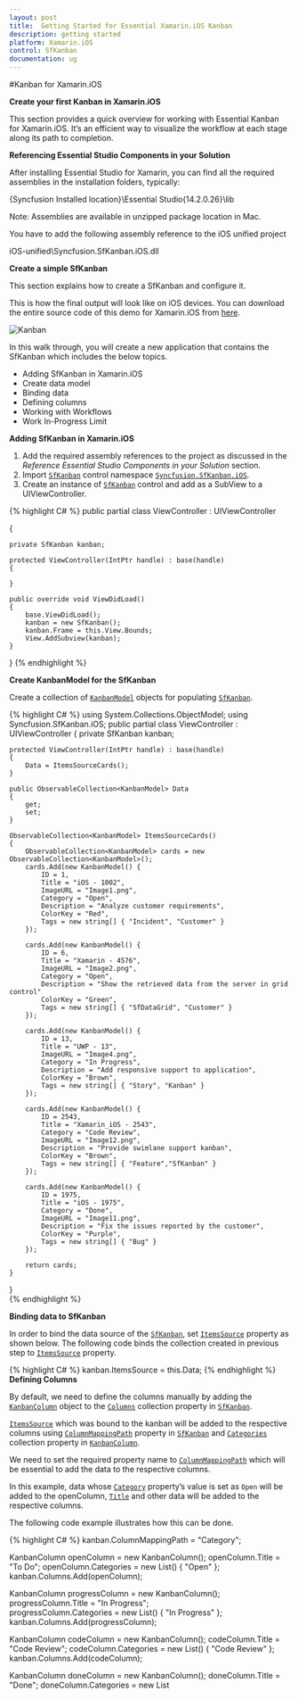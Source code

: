 ```yaml
---
layout: post
title:  Getting Started for Essential Xamarin.iOS Kanban
description: getting started
platform: Xamarin.iOS
control: SfKanban
documentation: ug
---
```


#<a id="KanbaniOS"></a>Kanban for Xamarin.iOS

**Create your first Kanban in Xamarin.iOS**

This section provides a quick overview for working with Essential Kanban for Xamarin.iOS. It’s an efficient way to visualize the workflow at each stage along its path to completion.

**Referencing Essential Studio Components in your Solution**

After installing Essential Studio for Xamarin, you can find all the required assemblies in the installation folders, typically:

{Syncfusion Installed location}\Essential Studio{14.2.0.26}\lib

Note: Assemblies are available in unzipped package location in Mac.

You have to add the following assembly reference to the iOS unified project

iOS-unified\Syncfusion.SfKanban.iOS.dll

**Create a simple SfKanban**

This section explains how to create a SfKanban and configure it. 

This is how the final output will look like on iOS devices. You can download the entire source code of this demo for Xamarin.iOS from [here](http://files2.syncfusion.com/Xamarin.iOS/Samples/Kanban_GettingStarted.zip).

![Kanban](kanban_images/kanban.png)

In this walk through, you will create a new application that contains the SfKanban which includes the below topics.

* Adding SfKanban in Xamarin.iOS
* Create data model
* Binding data
* Defining columns
* Working with Workflows
* Work In-Progress Limit

**Adding SfKanban in Xamarin.iOS**

1. Add the required assembly references to the project as discussed in the _Reference Essential Studio Components in your Solution_ section.
2. Import [`SfKanban`](https://help.syncfusion.com/cr/cref_files/xamarin-ios/Syncfusion.SfKanban.iOS~Syncfusion.SfKanban.iOS.SfKanban.html) control namespace [`Syncfusion.SfKanban.iOS`](https://help.syncfusion.com/cr/xamarin-ios/sfkanban).
3. Create an instance of [`SfKanban`](https://help.syncfusion.com/cr/cref_files/xamarin-ios/Syncfusion.SfKanban.iOS~Syncfusion.SfKanban.iOS.SfKanban.html) control and add as a SubView to a UIViewController.


{% highlight C# %}
public partial class ViewController : UIViewController

{

	private SfKanban kanban;

	protected ViewController(IntPtr handle) : base(handle)
	{
		
	}

	public override void ViewDidLoad()
	{		
		base.ViewDidLoad();	
		kanban = new SfKanban();	
		kanban.Frame = this.View.Bounds;	
		View.AddSubview(kanban); 	
	}

}
{% endhighlight %}

**Create KanbanModel for the SfKanban**

Create a collection of [`KanbanModel`](https://help.syncfusion.com/cr/cref_files/xamarin-ios/Syncfusion.SfKanban.iOS~Syncfusion.SfKanban.iOS.KanbanModel.html) objects for populating [`SfKanban`](https://help.syncfusion.com/cr/cref_files/xamarin-ios/Syncfusion.SfKanban.iOS~Syncfusion.SfKanban.iOS.SfKanban.html).

{% highlight C# %}
using System.Collections.ObjectModel;
using Syncfusion.SfKanban.iOS; 
public partial class ViewController : UIViewController
{
    private SfKanban kanban;
		
	protected ViewController(IntPtr handle) : base(handle)
	{
		Data = ItemsSourceCards();
	}

	public ObservableCollection<KanbanModel> Data
	{
		get;
		set;
	}
	
	ObservableCollection<KanbanModel> ItemsSourceCards()
	{
		ObservableCollection<KanbanModel> cards = new ObservableCollection<KanbanModel>();
		cards.Add(new KanbanModel() { 
			ID = 1, 
			Title = "iOS - 1002", 
			ImageURL = "Image1.png", 
			Category = "Open", 
			Description = "Analyze customer requirements", 
			ColorKey = "Red",
			Tags = new string[] { "Incident", "Customer" }
		});
		
		cards.Add(new KanbanModel() { 
			ID = 6, 
			Title = "Xamarin - 4576", 
			ImageURL = "Image2.png", 
			Category = "Open",
			Description = "Show the retrieved data from the server in grid control" 
			ColorKey = "Green", 
			Tags = new string[] { "SfDataGrid", "Customer" }
		});
		
		cards.Add(new KanbanModel() { 
			ID = 13, 
			Title = "UWP - 13", 
			ImageURL = "Image4.png", 
			Category = "In Progress", 
			Description = "Add responsive support to application", 
			ColorKey = "Brown", 
			Tags = new string[] { "Story", "Kanban" } 
		});  
		
		cards.Add(new KanbanModel() { 
			ID = 2543, 
			Title = "Xamarin_iOS - 2543", 
			Category = "Code Review", 
			ImageURL = "Image12.png", 
			Description = "Provide swimlane support kanban", 
			ColorKey = "Brown", 
			Tags = new string[] { "Feature","SfKanban" } 
		});
		  
		cards.Add(new KanbanModel() { 
			ID = 1975, 
			Title = "iOS - 1975", 
			Category = "Done", 
			ImageURL = "Image11.png", 
			Description = "Fix the issues reported by the customer", 
			ColorKey = "Purple", 
			Tags = new string[] { "Bug" } 
		});   
		
		return cards; 
	} 
}     
{% endhighlight %}

**Binding data to SfKanban**

In order to bind the data source of the [`SfKanban`](https://help.syncfusion.com/cr/cref_files/xamarin-ios/Syncfusion.SfKanban.iOS~Syncfusion.SfKanban.iOS.SfKanban.html), set [`ItemsSource`](https://help.syncfusion.com/cr/cref_files/xamarin-ios/Syncfusion.SfKanban.iOS~Syncfusion.SfKanban.iOS.SfKanban~ItemsSource.html) property as shown below. The following code binds the collection created in previous step to [`ItemsSource`](https://help.syncfusion.com/cr/cref_files/xamarin-ios/Syncfusion.SfKanban.iOS~Syncfusion.SfKanban.iOS.SfKanban~ItemsSource.html) property.

{% highlight C# %}
kanban.ItemsSource = this.Data;
{% endhighlight %}
**Defining Columns**

By default, we need to define the columns manually by adding the [`KanbanColumn`](https://help.syncfusion.com/cr/cref_files/xamarin-ios/Syncfusion.SfKanban.iOS~Syncfusion.SfKanban.iOS.KanbanColumn.html) object to the [`Columns`](https://help.syncfusion.com/cr/cref_files/xamarin-ios/Syncfusion.SfKanban.iOS~Syncfusion.SfKanban.iOS.SfKanban~Columns.html) collection property in [`SfKanban`](https://help.syncfusion.com/cr/cref_files/xamarin-ios/Syncfusion.SfKanban.iOS~Syncfusion.SfKanban.iOS.SfKanban.html). 

[`ItemsSource`](https://help.syncfusion.com/cr/cref_files/xamarin-ios/Syncfusion.SfKanban.iOS~Syncfusion.SfKanban.iOS.SfKanban~ItemsSource.html) which was bound to the kanban will be added to the respective columns using [`ColumnMappingPath`](https://help.syncfusion.com/cr/cref_files/xamarin-ios/Syncfusion.SfKanban.iOS~Syncfusion.SfKanban.iOS.SfKanban~ColumnMappingPath.html) property in [`SfKanban`](https://help.syncfusion.com/cr/cref_files/xamarin-ios/Syncfusion.SfKanban.iOS~Syncfusion.SfKanban.iOS.SfKanban.html) and [`Categories`](https://help.syncfusion.com/cr/cref_files/xamarin-ios/Syncfusion.SfKanban.iOS~Syncfusion.SfKanban.iOS.KanbanColumn~Categories.html) collection property in [`KanbanColumn`](https://help.syncfusion.com/cr/cref_files/xamarin-ios/Syncfusion.SfKanban.iOS~Syncfusion.SfKanban.iOS.KanbanColumn.html).

We need to set the required property name to [`ColumnMappingPath`](https://help.syncfusion.com/cr/cref_files/xamarin-ios/Syncfusion.SfKanban.iOS~Syncfusion.SfKanban.iOS.SfKanban~ColumnMappingPath.html) which will be essential to add the data to the respective columns.

In this example, data whose [`Category`](https://help.syncfusion.com/cr/cref_files/xamarin-ios/Syncfusion.SfKanban.iOS~Syncfusion.SfKanban.iOS.KanbanModel~Category.html) property’s value is set as `Open` will be added to the openColumn, [`Title`](https://help.syncfusion.com/cr/cref_files/xamarin-ios/Syncfusion.SfKanban.iOS~Syncfusion.SfKanban.iOS.KanbanColumn~Title.html) and other data will be added to the respective columns.

The following code example illustrates how this can be done.

{% highlight C# %}
kanban.ColumnMappingPath = "Category"; 
 
KanbanColumn openColumn = new KanbanColumn();
openColumn.Title = "To Do"; 
openColumn.Categories = new List<object>() { "Open" };
kanban.Columns.Add(openColumn);  

KanbanColumn progressColumn = new KanbanColumn();
progressColumn.Title = "In Progress";  
progressColumn.Categories = new List<object>() { "In Progress" }; 
kanban.Columns.Add(progressColumn);  
 
KanbanColumn codeColumn = new KanbanColumn(); 
codeColumn.Title = "Code Review"; 
codeColumn.Categories = new List<object>() { "Code Review" };  
kanban.Columns.Add(codeColumn);  

KanbanColumn doneColumn = new KanbanColumn(); 
doneColumn.Title = "Done"; 
doneColumn.Categories = new List<object>() { "Done" };  
kanban.Columns.Add(doneColumn); 
{% endhighlight %}

You can also set [`AutoGenerateColumns`](https://help.syncfusion.com/cr/cref_files/xamarin-ios/Syncfusion.SfKanban.iOS~Syncfusion.SfKanban.iOS.SfKanban~AutoGenerateColumns.html) property to true in which you don't need to define the columns as mentioned in the above example.  This will create columns depending on the [`ColumnMappingPath`](https://help.syncfusion.com/cr/cref_files/xamarin-ios/Syncfusion.SfKanban.iOS~Syncfusion.SfKanban.iOS.SfKanban~ColumnMappingPath.html) property for all the distinct values in [`ItemsSource`](https://help.syncfusion.com/cr/cref_files/xamarin-ios/Syncfusion.SfKanban.iOS~Syncfusion.SfKanban.iOS.SfKanban~ItemsSource.html).

When the columns are auto-generated, you can handle the [`ColumnsGenerated`](https://help.syncfusion.com/cr/cref_files/xamarin-ios/Syncfusion.SfKanban.iOS~Syncfusion.SfKanban.iOS.SfKanban~ColumnsGenerated_EV.html) event to customize the columns after they are added to the [`ActualColumns`](https://help.syncfusion.com/cr/cref_files/xamarin-ios/Syncfusion.SfKanban.iOS~Syncfusion.SfKanban.iOS.SfKanban~ActualColumns.html) collection in [`SfKanban`](https://help.syncfusion.com/cr/cref_files/xamarin-ios/Syncfusion.SfKanban.iOS~Syncfusion.SfKanban.iOS.SfKanban.html).

## Customizing Column Size

By default, columns are sized smartly to arrange the default elements of the cards with better readability. However, you can define the minimum and maximum width for the columns in SfKanban using [`SfKanban.MinColumnWidth`](https://help.syncfusion.com/cr/cref_files/xamarin-ios/Syncfusion.SfKanban.iOS~Syncfusion.SfKanban.iOS.SfKanban~MinColumnWidth.html) and [`SfKanban.MaxColumnWidth`](https://help.syncfusion.com/cr/cref_files/xamarin-ios/Syncfusion.SfKanban.iOS~Syncfusion.SfKanban.iOS.SfKanban~MaxColumnWidth.html) properties respectively.

{% highlight C# %}

kanban.MaxColumnWidth = 340;
kanban.MinColumnWidth = 300;

{% endhighlight %}

You can also define the exact column width using [`SfKanban.ColumnWidth`](https://help.syncfusion.com/cr/cref_files/xamarin-ios/Syncfusion.SfKanban.iOS~Syncfusion.SfKanban.iOS.SfKanban~ColumnWidth.html) property.

{% highlight C# %}

kanban.ColumnWidth = 250;
	
{% endhighlight %}

## Expand/Collapse Column

Columns can be expanded/collapsed by tapping the toggle button which is placed at top right corner of the Kanban header. [`IsExpanded`](https://help.syncfusion.com/cr/cref_files/xamarin-ios/Syncfusion.SfKanban.iOS~Syncfusion.SfKanban.iOS.KanbanColumn~IsExpanded.html) property is used to programmatically expand/collapse the Kanban column. The following code example describes the above behavior.

{% highlight C# %}

KanbanColumn openColumn = new KanbanColumn();
openColumn.IsExpanded = false; 
KanbanColumn progressColumn = new KanbanColumn();
progressColumn.IsExpanded = false;

kanban.Columns.Add(openColumn);
kanban.Columns.Add(progressColumn);

{% endhighlight %}

## Enable/Disable Drag & Drop

You can enable and disable the drag and drop operation of the cards for particular column using [`KanbanColumn.AllowDrag`](https://help.syncfusion.com/cr/cref_files/xamarin-ios/Syncfusion.SfKanban.iOS~Syncfusion.SfKanban.iOS.KanbanColumn~AllowDrag.html) and [`KanbanColumn.AllowDrop`](https://help.syncfusion.com/cr/cref_files/xamarin-ios/Syncfusion.SfKanban.iOS~Syncfusion.SfKanban.iOS.KanbanColumn~AllowDrop.html) properties.

The following code is used to disable the drag operation from progress column.

{% highlight C# %}

KanbanColumn progressColumn = new KanbanColumn();
progressColumn.AllowDrag = false;

{% endhighlight %}

The following code is used to disable the drop operation of the cards into the progress column.

{% highlight C# %}

KanbanColumn progressColumn = new KanbanColumn();
progressColumn.AllowDrop = false;

{% endhighlight %}

## Items Count

[`ItemsCount`](https://help.syncfusion.com/cr/cref_files/xamarin-ios/Syncfusion.SfKanban.iOS~Syncfusion.SfKanban.iOS.KanbanColumn~ItemsCount.html) property is used to get the total cards count in each column.

{% highlight C# %}

int count = openColumn.ItemsCount;         

{% endhighlight %}

**Working with workflows**

A Kanban workflow is a set of [`Category`](https://help.syncfusion.com/cr/cref_files/xamarin-ios/Syncfusion.SfKanban.iOS~Syncfusion.SfKanban.iOS.KanbanWorkflow~Category.html) and  [`AllowedTransitions`](https://help.syncfusion.com/cr/cref_files/xamarin-ios/Syncfusion.SfKanban.iOS~Syncfusion.SfKanban.iOS.KanbanWorkflow~AllowedTransitions.html), that an item moves through during its life cycle and typically represents processes within your organization.

[`Category`](https://help.syncfusion.com/cr/cref_files/xamarin-ios/Syncfusion.SfKanban.iOS~Syncfusion.SfKanban.iOS.KanbanWorkflow~Category.html) represents a state of an item at a particular point in a specific workflow. An item can be in only one category at a specific point of time.

[`AllowedTransitions`](https://help.syncfusion.com/cr/cref_files/xamarin-ios/Syncfusion.SfKanban.iOS~Syncfusion.SfKanban.iOS.KanbanWorkflow~AllowedTransitions.html) is a list of categories to where the card can be moved from the current category. 

**Creating the workflows**

Initialize [`Workflows`](https://help.syncfusion.com/cr/cref_files/xamarin-ios/Syncfusion.SfKanban.iOS~Syncfusion.SfKanban.iOS.SfKanban~Workflows.html) property with a list of [`KanbanWorkflow`](https://help.syncfusion.com/cr/cref_files/xamarin-ios/Syncfusion.SfKanban.iOS~Syncfusion.SfKanban.iOS.KanbanWorkflow.html) instances. Each instance represents a workflow in Kanban. The following code example illustrates how this can be done.

{% highlight C# %}
var workflows = new List<KanbanWorkflow>();

var openWorkflow = new KanbanWorkflow();
openWorkflow.Category = "Open"; 
openWorkflow.AllowedTransitions = new List<object> { "In Progress" };  

var progressWorkflow = new KanbanWorkflow(); 
progressWorkflow.Category = "In Progress"; 
progressWorkflow.AllowedTransitions = new List<object> { "Open", "Code Review", "Closed-No Code Changes" };  

workflows.Add(openWorkflow); 
workflows.Add(progressWorkflow);    

kanban.Workflows = workflows;  
{% endhighlight %}

**Work In-Progress Limit**

In column, you can set minimum and maximum items limit by using the [`MinimumLimit`](https://help.syncfusion.com/cr/cref_files/xamarin-ios/Syncfusion.SfKanban.iOS~Syncfusion.SfKanban.iOS.KanbanColumn~MinimumLimit.html) and [`MaximumLimit`](https://help.syncfusion.com/cr/cref_files/xamarin-ios/Syncfusion.SfKanban.iOS~Syncfusion.SfKanban.iOS.KanbanColumn~MaximumLimit.html) properties. However, this will not restrict moving the items from one column to another column. But the violation of the limit can be indicated by changing the color of the error bar. 

{% highlight C# %}
openColumn.MinimumLimit = 5; 
openColumn.MaximumLimit = 10;   
{% endhighlight %}

Following properties of [`ErrorBarSettings`](https://help.syncfusion.com/cr/cref_files/xamarin-ios/Syncfusion.SfKanban.iOS~Syncfusion.SfKanban.iOS.KanbanColumn~ErrorBarSettings.html) are used to customize its appearance.

* [`Color`](https://help.syncfusion.com/cr/cref_files/xamarin-ios/Syncfusion.SfKanban.iOS~Syncfusion.SfKanban.iOS.KanbanErrorBarSettings~Color.html) – used to change the default color of the error bar
* [`MaxValidationColor`](https://help.syncfusion.com/cr/cref_files/xamarin-ios/Syncfusion.SfKanban.iOS~Syncfusion.SfKanban.iOS.KanbanErrorBarSettings~MaxValidationColor.html) – used to change the maximum validation color of the error bar
* [`MinValidationColor`](https://help.syncfusion.com/cr/cref_files/xamarin-ios/Syncfusion.SfKanban.iOS~Syncfusion.SfKanban.iOS.KanbanErrorBarSettings~MinValidationColor.html) – used to change the minimum validation color of the error bar
* [`Height`](https://help.syncfusion.com/cr/cref_files/xamarin-ios/Syncfusion.SfKanban.iOS~Syncfusion.SfKanban.iOS.KanbanErrorBarSettings~Height.html) – used to change the height of the error bar

{% highlight C# %}
openColumn.ErrorBarSettings.Color = UIColor.Green; 
openColumn.ErrorBarSettings.MinValidationColor = UIColor.Orange; 
openColumn.ErrorBarSettings.MaxValidationColor = UIColor.Red; 
openColumn.ErrorBarSettings.Height = 4;    
{% endhighlight %}